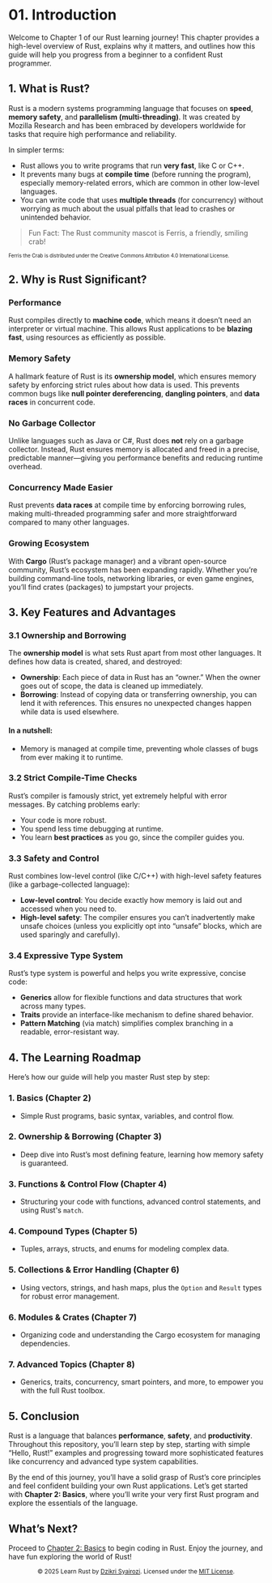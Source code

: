# 01. Introduction

Welcome to Chapter 1 of our Rust learning journey! This chapter provides a high-level overview of Rust, explains why it matters, and outlines how this guide will help you progress from a beginner to a confident Rust programmer.

## 1. What is Rust?
Rust is a modern systems programming language that focuses on **speed**, **memory safety**, and **parallelism (multi-threading)**. It was created by Mozilla Research and has been embraced by developers worldwide for tasks that require high performance and reliability.

In simpler terms:
- Rust allows you to write programs that run **very fast**, like C or C++.
- It prevents many bugs at **compile time** (before running the program), especially memory-related errors, which are common in other low-level languages.
- You can write code that uses **multiple threads** (for concurrency) without worrying as much about the usual pitfalls that lead to crashes or unintended behavior.

> Fun Fact: The Rust community mascot is Ferris, a friendly, smiling crab!

<sub><sup>Ferris the Crab is distributed under the Creative Commons Attribution 4.0 International License.</sup></sub>

## 2. Why is Rust Significant?

### Performance
Rust compiles directly to **machine code**, which means it doesn’t need an interpreter or virtual machine. This allows Rust applications to be **blazing fast**, using resources as efficiently as possible.

### Memory Safety
A hallmark feature of Rust is its **ownership model**, which ensures memory safety by enforcing strict rules about how data is used. This prevents common bugs like **null pointer dereferencing**, **dangling pointers**, and **data races** in concurrent code.

### No Garbage Collector
Unlike languages such as Java or C#, Rust does **not** rely on a garbage collector. Instead, Rust ensures memory is allocated and freed in a precise, predictable manner—giving you performance benefits and reducing runtime overhead.

### Concurrency Made Easier
Rust prevents **data races** at compile time by enforcing borrowing rules, making multi-threaded programming safer and more straightforward compared to many other languages.

### Growing Ecosystem
With **Cargo** (Rust’s package manager) and a vibrant open-source community, Rust’s ecosystem has been expanding rapidly. Whether you’re building command-line tools, networking libraries, or even game engines, you’ll find crates (packages) to jumpstart your projects.

## 3. Key Features and Advantages

### 3.1 Ownership and Borrowing
The **ownership model** is what sets Rust apart from most other languages. It defines how data is created, shared, and destroyed:

- **Ownership**: Each piece of data in Rust has an “owner.” When the owner goes out of scope, the data is cleaned up immediately.
- **Borrowing**: Instead of copying data or transferring ownership, you can lend it with references. This ensures no unexpected changes happen while data is used elsewhere.

#### In a nutshell:
- Memory is managed at compile time, preventing whole classes of bugs from ever making it to runtime.

### 3.2 Strict Compile-Time Checks
Rust’s compiler is famously strict, yet extremely helpful with error messages. By catching problems early:

- Your code is more robust.
- You spend less time debugging at runtime.
- You learn **best practices** as you go, since the compiler guides you.

### 3.3 Safety and Control
Rust combines low-level control (like C/C++) with high-level safety features (like a garbage-collected language):

- **Low-level control**: You decide exactly how memory is laid out and accessed when you need to.
- **High-level safety**: The compiler ensures you can’t inadvertently make unsafe choices (unless you explicitly opt into “unsafe” blocks, which are used sparingly and carefully).

### 3.4 Expressive Type System
Rust’s type system is powerful and helps you write expressive, concise code:
- **Generics** allow for flexible functions and data structures that work across many types.
- **Traits** provide an interface-like mechanism to define shared behavior.
- **Pattern Matching** (via match) simplifies complex branching in a readable, error-resistant way.

## 4. The Learning Roadmap
Here’s how our guide will help you master Rust step by step:

### 1. Basics (Chapter 2)

- Simple Rust programs, basic syntax, variables, and control flow.

### 2. Ownership & Borrowing (Chapter 3)

- Deep dive into Rust’s most defining feature, learning how memory safety is guaranteed.

### 3. Functions & Control Flow (Chapter 4)

-  Structuring your code with functions, advanced control statements, and using Rust's `match`.

### 4. Compound Types (Chapter 5)

- Tuples, arrays, structs, and enums for modeling complex data.

### 5. Collections & Error Handling (Chapter 6)

- Using vectors, strings, and hash maps, plus the `Option` and `Result` types for robust error management.

### 6. Modules & Crates (Chapter 7)

- Organizing code and understanding the Cargo ecosystem for managing dependencies.

### 7. Advanced Topics (Chapter 8)

- Generics, traits, concurrency, smart pointers, and more, to empower you with the full Rust toolbox.

## 5. Conclusion
Rust is a language that balances **performance**, **safety**, and **productivity**. Throughout this repository, you’ll learn step by step, starting with simple “Hello, Rust!” examples and progressing toward more sophisticated features like concurrency and advanced type system capabilities.

By the end of this journey, you’ll have a solid grasp of Rust’s core principles and feel confident building your own Rust applications. Let’s get started with **Chapter 2: Basics**, where you’ll write your very first Rust program and explore the essentials of the language.

## What’s Next?
Proceed to [Chapter 2: Basics](../02-Basics/README.md) to begin coding in Rust.
Enjoy the journey, and have fun exploring the world of Rust!

<p align="center"> <sub>© 2025 Learn Rust by <a href="https://github.com/dzikrisyairozi">Dzikri Syairozi</a>. Licensed under the <a href="../LICENSE">MIT License</a>.</sub> </p>